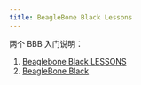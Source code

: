 ```yaml
---
title: BeagleBone Black Lessons
---
```


两个 BBB 入门说明：

1. [Beaglebone Black LESSONS](https://www.youtube.com/playlist?list=PLGs0VKk2DiYyThNvj6VyDFmOnQ8ncXk8b)
2. [BeagleBone Black](https://blog.csdn.net/luyejie8888/category_2417735.html)


